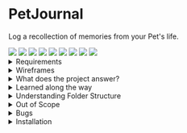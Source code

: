# PetJournal
Log a recollection of memories from your Pet's life. 

  <img src="https://img.shields.io/badge/JavaScript-323330?logo=javascript&logoColor=F7DF1E" />
  <img src="https://img.shields.io/badge/MongoDB-4EA94B?logo=mongodb&logoColor=white" />
  <img src="https://img.shields.io/badge/Express.js-000000?logo=express&logoColor=white" />
  <img src="https://img.shields.io/badge/React-20232A?logo=react&logoColor=61DAFB" />
  <img src="https://img.shields.io/badge/Node.js-43853D?logo=node.js&logoColor=white" />
  <img src="https://img.shields.io/badge/Redux-593D88?logo=redux&logoColor=white" />
  <img src="https://img.shields.io/badge/Material--UI-0081CB?logo=material-ui&logoColor=white" />
  <img src="https://img.shields.io/badge/Heroku-430098?logo=heroku&logoColor=white" />
  <img src="https://img.shields.io/badge/Netlify-00C7B7?logo=netlify&logoColor=white" />

<details><summary>Requirements</summary>
A Backend
CRUD
Authentication
Include Wireframes
Clean JSX (html)
Clean CSS (Material UI makeStyles)
Hosted Backend
Hosted Frontend
Pushed to Github
Readme file 
</details>

<details><summary>Wireframes</summary>
Todo
</details>

<details><summary>What does the project answer?</summary>
Folder structure - from many source codes I've seen before I see so many folders that I haven't seen in react. I wanted to expand where possible to understand large folder structures. 
Redux - 1. New Job uses it. 2. State management as I struggled with understanding the hierarchy of react state and having just one global Redux Store simplifies it greatly. 
Everyone loves pets.
</details>

<details><summary>Learned along the way</summary>
Only a lot so far. 
dotenv files for secure credentials
MondoDB Atlas and Compass are both the same for viewing db data. 
router.get('/', (req,res)) vs router.route("/").get((req, res)
You have to use CORS before you specify routes. 
app.use("/") has to be last otherwise it'll be the default. Can't access "/memory"
Todo tree from the marketplace
The precision of capitalisation of db fields. Couple hours of frustration there.
That I don't really care for Bootstrap / react-bootstrap's jsx implementation.
JSX Fragments as a parent to use multiple .
Redux is easier to understand and use with React Hooks now a thing.
Redux creates a lot more files and folders but that's a small price when trying to understand state. 
A thunk is a function that wraps an expression to delay its evaluation. (allows async await)
Redux Workflow: First we fill in the form, once filled in, we dispatch an action (signin) passing the formData and History, the action calls the post request api for some { data }, then dispatch an AUTH action.
Action creators create objects → objects are dispatched to the store → the store invokes reducers → reducers generate new state → listeners are notified of state updates.
Creating CONSTANTS for strings as strings don't trigger error logs. ie Actions and reducers.
Dynamic Titles with ternary operators inside JSX: {currentId ? "Edit" : "Create"} a Memory
Using ternary operators to create 2 components in 1 field. 
Optional Chaining with ?. operator.
Using the Chrome Application tab to monitor Local Storage Token
</details>

<details><summary>Understanding Folder Structure</summary>
assets: for images etc
components: for react components. 
api: contains axios middleware. 
actions: 
reducers: 
styles.js files: For MaterialUI's { makeStyles } theming. 
constants - used to eliminate any "strings" being hardcoded. 
Auth: contains everything for the authentication form
Procfile: required for Heroku
</details>

<details><summary>Out of Scope</summary>
Landing Page. 
SweetAlerts2
Google OAuth
Filter: Show only user created memories. 
Add a list of Pets per user. When creating a memory select Pet to add. 
Filter: Show only created memories of Pet
Each Pet added to memory has a Pet avatar with link to Pet bio. 
Like functionality for memories. 
Search
Search on Pets
Search on Tags
Backend Testing. 
Frontend Testing. 
Redux Testing. 
Custom upload image button. Add label for component rather than an input.
</details>

<details><summary>Bugs</summary>
Memory date stamp isn't consistent with date created. 
Password visibility is different between signin and signup. 
autofill active even though autoComplete="off"
When changing to sign in mode email isn't focused {!isSignup && autoFocus}. tried, failed. 
Tabbing through the signup form focuses on the visibility icon. 

</details>

<details><summary>Installation</summary>
Server: 
Node:
npm install
npm start

Client:
npm install 
npm audit fix --force
npm start

Heroku: 
heroku logs --tail

</details>
